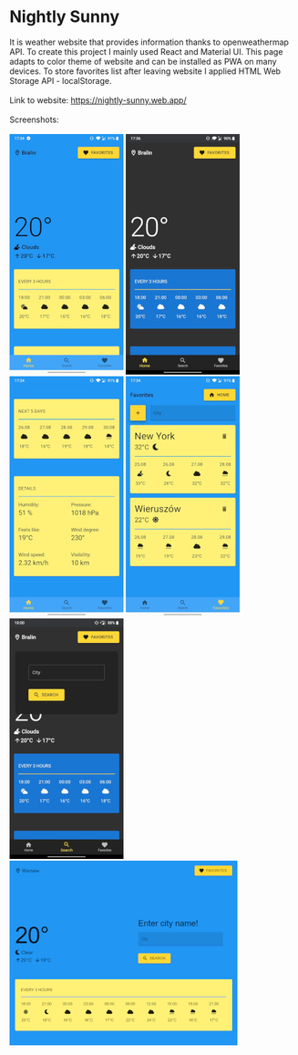 # Nightly Sunny
It is weather website that provides information thanks to openweathermap API. To create this project I mainly used React and Material UI. This page adapts to color theme of website and can be installed as PWA on many devices. To store favorites list after leaving website I applied HTML Web Storage API - localStorage.
<br /><br />Link to website: https://nightly-sunny.web.app/<br /><br />
Screenshots:<br /><br />
![Screenshot](homepage.jpg)
![Screenshot](darktheme.jpg)
![Screenshot](stats.jpg)
![Screenshot](favorites.jpg)
![Screenshot](search.jpg)
![Screenshot](pc.png)
